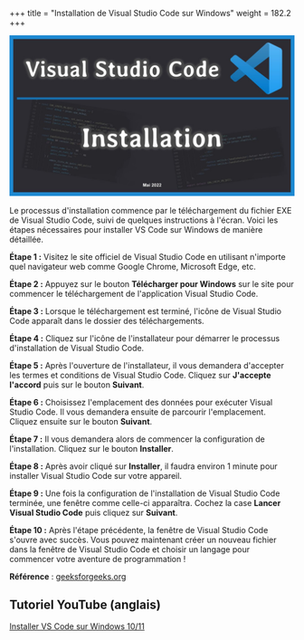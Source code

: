 +++
title = "Installation de Visual Studio Code sur Windows"
weight = 182.2
+++


![Installation VS Code](./install-vsc.jpg?width=25vw)


Le processus d'installation commence par le téléchargement du fichier EXE de Visual Studio Code, suivi de quelques instructions à l'écran. Voici les étapes nécessaires pour installer VS Code sur Windows de manière détaillée.


**Étape 1 :** Visitez le site officiel de Visual Studio Code en utilisant n'importe quel navigateur web comme Google Chrome, Microsoft Edge, etc.

**Étape 2 :** Appuyez sur le bouton **Télécharger pour Windows** sur le site pour commencer le téléchargement de l'application Visual Studio Code.

**Étape 3 :** Lorsque le téléchargement est terminé, l'icône de Visual Studio Code apparaît dans le dossier des téléchargements.

**Étape 4 :** Cliquez sur l'icône de l'installateur pour démarrer le processus d'installation de Visual Studio Code.

**Étape 5 :** Après l'ouverture de l'installateur, il vous demandera d'accepter les termes et conditions de Visual Studio Code. Cliquez sur **J'accepte l'accord** puis sur le bouton **Suivant**.

**Étape 6 :** Choisissez l'emplacement des données pour exécuter Visual Studio Code. Il vous demandera ensuite de parcourir l'emplacement. Cliquez ensuite sur le bouton **Suivant**.

**Étape 7 :** Il vous demandera alors de commencer la configuration de l'installation. Cliquez sur le bouton **Installer**.

**Étape 8 :** Après avoir cliqué sur **Installer**, il faudra environ 1 minute pour installer Visual Studio Code sur votre appareil.

**Étape 9 :** Une fois la configuration de l'installation de Visual Studio Code terminée, une fenêtre comme celle-ci apparaîtra. Cochez la case **Lancer Visual Studio Code** puis cliquez sur **Suivant**.

**Étape 10 :** Après l'étape précédente, la fenêtre de Visual Studio Code s'ouvre avec succès. Vous pouvez maintenant créer un nouveau fichier dans la fenêtre de Visual Studio Code et choisir un langage pour commencer votre aventure de programmation !


**Référence** : [geeksforgeeks.org](https://www.geeksforgeeks.org/how-to-install-visual-studio-code-on-windows/)

## Tutoriel YouTube (anglais)

[Installer VS Code sur Windows 10/11](https://youtu.be/naL0cZNQh1g?si=bLQHVYDhSzdaC7iG)